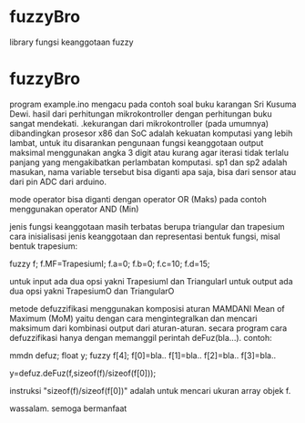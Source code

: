 # fuzzyBro
library fungsi keanggotaan fuzzy
# fuzzyBro
program example.ino mengacu pada contoh soal buku karangan Sri Kusuma Dewi. hasil dari perhitungan mikrokontroller dengan perhitungan buku sangat mendekati.
.kekurangan dari mikrokontroller (pada umumnya) dibandingkan prosesor x86 dan SoC adalah kekuatan komputasi yang lebih lambat, untuk itu disarankan pengunaan fungsi keanggotaan output maksimal menggunakan angka 3 digit atau kurang agar iterasi tidak terlalu panjang yang mengakibatkan perlambatan komputasi.
sp1 dan sp2 adalah masukan, nama variable tersebut bisa diganti apa saja, bisa dari sensor atau dari pin ADC dari arduino.

mode operator bisa diganti dengan operator OR (Maks) pada contoh menggunakan operator AND (Min)

jenis fungsi keanggotaan masih terbatas berupa triangular dan trapesium
cara inisialisasi jenis keanggotaan dan representasi bentuk fungsi, misal bentuk trapesium:

fuzzy f;
f.MF=TrapesiumI;
f.a=0;
f.b=0;
f.c=10;
f.d=15;


untuk input ada dua opsi yakni TrapesiumI dan TriangularI
untuk output ada dua opsi yakni TrapesiumO dan TriangularO

metode defuzzifikasi menggunakan komposisi aturan MAMDANI Mean of Maximum (MoM) yaitu dengan cara mengintegralkan dan mencari maksimum dari kombinasi output 
dari aturan-aturan.
secara program cara defuzzifikasi hanya dengan memanggil perintah deFuz(bla...). contoh:

mmdn defuz;
float y;
fuzzy f[4];
f[0]=bla..
f[1]=bla..
f[2]=bla..
f[3]=bla..

y=defuz.deFuz(f,sizeof(f)/sizeof(f[0]));

instruksi "sizeof(f)/sizeof(f[0])" adalah untuk mencari ukuran array objek f. 


wassalam.
semoga bermanfaat
